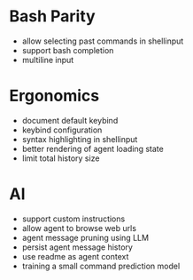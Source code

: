# Bash Parity

- allow selecting past commands in shellinput
- support bash completion
- multiline input

# Ergonomics

- document default keybind
- keybind configuration
- syntax highlighting in shellinput
- better rendering of agent loading state
- limit total history size

# AI

- support custom instructions
- allow agent to browse web urls
- agent message pruning using LLM
- persist agent message history
- use readme as agent context
- training a small command prediction model
